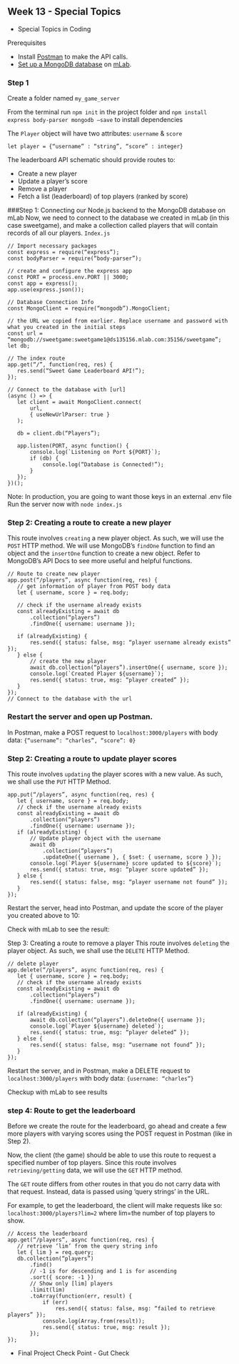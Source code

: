 ## Week 13 - Special Topics

* Special Topics in Coding

Prerequisites
- Install [Postman](https://www.postman.com) to make the API calls.
- [Set up a MongoDB database](https://docs.mlab.com) on [mLab](https://mlab.com).

### Step 1

Create a folder named ```my_game_server```

From the terminal run ```npm init``` in the project folder and 
````npm install express body-parser mongodb –save```` to install dependencies

The ```Player``` object will have two attributes: ```username``` & ```score```
```  
let player = {“username” : “string”, “score” : integer}
```

The leaderboard API schematic should provide routes to:
- Create a new player
- Update a player’s score
- Remove a player
- Fetch a list (leaderboard) of top players (ranked by score)

###Step 1: Connecting our Node.js backend to the MongoDB database on mLab
Now, we need to connect to the database we created in mLab (in this case sweetgame), and make a collection called players that will contain records of all our players.
```Index.js```
```
// Import necessary packages
const express = require(“express”);
const bodyParser = require(“body-parser”);

// create and configure the express app
const PORT = process.env.PORT || 3000;
const app = express();
app.use(express.json());

// Database Connection Info
const MongoClient = require(“mongodb”).MongoClient;

// the URL we copied from earlier. Replace username and password with what you created in the initial steps
const url = “mongodb://sweetgame:sweetgame1@ds135156.mlab.com:35156/sweetgame”;
let db;

// The index route
app.get(“/”, function(req, res) {
   res.send(“Sweet Game Leaderboard API!”);
});

// Connect to the database with [url]
(async () => {
   let client = await MongoClient.connect(
       url,
       { useNewUrlParser: true }
   );

   db = client.db(“Players”);

   app.listen(PORT, async function() {
       console.log(`Listening on Port ${PORT}`);
       if (db) {
           console.log(“Database is Connected!”);
       }
   });
})();
```
Note: In production, you are going to want those keys in an external .env file 
Run the server now with `node index.js`

### Step 2: Creating a route to create a new player
This route involves ```creating``` a new player object. As such, we will use the ```POST``` HTTP method. We will use MongoDB’s ```findOne``` function to find an object and the ```insertOne``` function to create a new object. Refer to MongoDB’s API Docs to see more useful and helpful functions.


```
// Route to create new player
app.post(“/players”, async function(req, res) {
   // get information of player from POST body data
   let { username, score } = req.body;

   // check if the username already exists
   const alreadyExisting = await db
       .collection(“players”)
       .findOne({ username: username });

   if (alreadyExisting) {
       res.send({ status: false, msg: “player username already exists” });
   } else {
       // create the new player
       await db.collection(“players”).insertOne({ username, score });
       console.log(`Created Player ${username}`);
       res.send({ status: true, msg: “player created” });
   }
});
// Connect to the database with the url
```
### Restart the server and open up Postman. 
In Postman, make a POST request to ```localhost:3000/players``` with body data: ```{“username”: “charles”, “score”: 0}```


### Step 2: Creating a route to update player scores
This route involves ```updating``` the player scores with a new value. As such, we shall use the ```PUT``` HTTP Method.
```
app.put(“/players”, async function(req, res) {
   let { username, score } = req.body;
   // check if the username already exists
   const alreadyExisting = await db
       .collection(“players”)
       .findOne({ username: username });
   if (alreadyExisting) {
       // Update player object with the username
       await db
           .collection(“players”)
           .updateOne({ username }, { $set: { username, score } });
       console.log(`Player ${username} score updated to ${score}`);
       res.send({ status: true, msg: “player score updated” });
   } else {
       res.send({ status: false, msg: “player username not found” });
   }
});
```
Restart the server, head into Postman, and update the score of the player you created above to 10:

Check with mLab to see the result:

Step 3: Creating a route to remove a player
This route involves ```deleting``` the player object. As such, we shall use the ```DELETE``` HTTP Method.
```
// delete player
app.delete(“/players”, async function(req, res) {
   let { username, score } = req.body;
   // check if the username already exists
   const alreadyExisting = await db
       .collection(“players”)
       .findOne({ username: username });

   if (alreadyExisting) {
       await db.collection(“players”).deleteOne({ username });
       console.log(`Player ${username} deleted`);
       res.send({ status: true, msg: “player deleted” });
   } else {
       res.send({ status: false, msg: “username not found” });
   }
});
```
Restart the server, and in Postman, make a DELETE request to ```localhost:3000/players``` with body data: ```{username: “charles”}```

Checkup with mLab to see results 

### step 4: Route to get the leaderboard
Before we create the route for the leaderboard, go ahead and create a few more players with varying scores using the POST request in Postman (like in Step 2).

Now, the client (the game) should be able to use this route to request a specified number of top players. Since this route involves `retrieving/getting` data, we will use the `GET` HTTP method.

The `GET` route differs from other routes in that you do not carry data with that request. Instead, data is passed using ‘query strings’ in the URL.

For example, to get the leaderboard, the client will make requests like so: ```localhost:3000/players?lim=2``` where lim=the number of top players to show.
```
// Access the leaderboard
app.get(“/players”, async function(req, res) {
   // retrieve ‘lim’ from the query string info
   let { lim } = req.query;
   db.collection(“players”)
       .find()
       // -1 is for descending and 1 is for ascending
       .sort({ score: -1 })
       // Show only [lim] players
       .limit(lim)
       .toArray(function(err, result) {
           if (err)
               res.send({ status: false, msg: “failed to retrieve players” });
           console.log(Array.from(result));
           res.send({ status: true, msg: result });
       });
});
```


* Final Project Check Point - Gut Check 